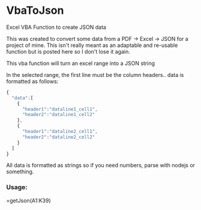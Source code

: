 # VbaToJson
Excel VBA Function to create JSON data

This was created to convert some data from a PDF -> Excel -> JSON for a project of mine.  This isn't really meant as an adaptable and re-usable function but is posted here so I don't lose it again.

This vba function will turn an excel range into a JSON string

In the selected range, the first line must be the column headers..
data is formatted as follows:
```javascript
{
  "data":[
    {
      "header1":"dataline1_cell1",
      "header2":"dataline1_cell2"
    },
    {
      "header1":"dataline2_cell1",
      "header2":"dataline2_cell2"    
    }
  ]
}
```
All data is formatted as strings so if you need numbers, parse with nodejs or something.

<h3>Usage:</h3> 
=getJson(A1:K39)


